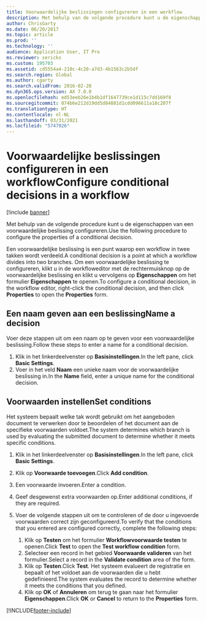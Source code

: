 ```yaml
---
title: Voorwaardelijke beslissingen configureren in een workflow
description: Met behulp van de volgende procedure kunt u de eigenschappen van een voorwaardelijke beslissing configureren.
author: ChrisGarty
ms.date: 06/20/2017
ms.topic: article
ms.prod: ''
ms.technology: ''
audience: Application User, IT Pro
ms.reviewer: sericks
ms.custom: 195703
ms.assetid: cd5554a4-210c-4c20-a7d3-4b1563c2b5df
ms.search.region: Global
ms.author: cgarty
ms.search.validFrom: 2016-02-28
ms.dyn365.ops.version: AX 7.0.0
ms.openlocfilehash: ed53eeb26e1b4b1df1647739ce1d115c7dd169f8
ms.sourcegitcommit: 074b6e212d19dd5d84881d1cdd096611a18c207f
ms.translationtype: HT
ms.contentlocale: nl-NL
ms.lasthandoff: 03/31/2021
ms.locfileid: "5747926"
---
```

# <a name="configure-conditional-decisions-in-a-workflow"></a><span data-ttu-id="05e3a-103">Voorwaardelijke beslissingen configureren in een workflow</span><span class="sxs-lookup"><span data-stu-id="05e3a-103">Configure conditional decisions in a workflow</span></span>

[!include [banner](../includes/banner.md)]

<span data-ttu-id="05e3a-104">Met behulp van de volgende procedure kunt u de eigenschappen van een voorwaardelijke beslissing configureren.</span><span class="sxs-lookup"><span data-stu-id="05e3a-104">Use the following procedure to configure the properties of a conditional decision.</span></span>

<span data-ttu-id="05e3a-105">Een voorwaardelijke beslissing is een punt waarop een workflow in twee takken wordt verdeeld.</span><span class="sxs-lookup"><span data-stu-id="05e3a-105">A conditional decision is a point at which a workflow divides into two branches.</span></span> <span data-ttu-id="05e3a-106">Om een voorwaardelijke beslissing te configureren, klikt u in de workfloweditor met de rechtermuisknop op de voorwaardelijke beslissing en klikt u vervolgens op **Eigenschappen** om het formulier **Eigenschappen** te openen.</span><span class="sxs-lookup"><span data-stu-id="05e3a-106">To configure a conditional decision, in the workflow editor, right-click the conditional decision, and then click **Properties** to open the **Properties** form.</span></span>

## <a name="name-a-decision"></a><span data-ttu-id="05e3a-107">Een naam geven aan een beslissing</span><span class="sxs-lookup"><span data-stu-id="05e3a-107">Name a decision</span></span>

<span data-ttu-id="05e3a-108">Voer deze stappen uit om een naam op te geven voor een voorwaardelijke beslissing.</span><span class="sxs-lookup"><span data-stu-id="05e3a-108">Follow these steps to enter a name for a conditional decision.</span></span>

1. <span data-ttu-id="05e3a-109">Klik in het linkerdeelvenster op **Basisinstellingen**.</span><span class="sxs-lookup"><span data-stu-id="05e3a-109">In the left pane, click **Basic Settings**.</span></span>
2. <span data-ttu-id="05e3a-110">Voer in het veld **Naam** een unieke naam voor de voorwaardelijke beslissing in.</span><span class="sxs-lookup"><span data-stu-id="05e3a-110">In the **Name** field, enter a unique name for the conditional decision.</span></span>

## <a name="set-conditions"></a><span data-ttu-id="05e3a-111"> Voorwaarden instellen</span><span class="sxs-lookup"><span data-stu-id="05e3a-111">Set conditions</span></span>

<span data-ttu-id="05e3a-112">Het systeem bepaalt welke tak wordt gebruikt om het aangeboden document te verwerken door te beoordelen of het document aan de specifieke voorwaarden voldoet.</span><span class="sxs-lookup"><span data-stu-id="05e3a-112">The system determines which branch is used by evaluating the submitted document to determine whether it meets specific conditions.</span></span>

1. <span data-ttu-id="05e3a-113">Klik in het linkerdeelvenster op **Basisinstellingen**.</span><span class="sxs-lookup"><span data-stu-id="05e3a-113">In the left pane, click **Basic Settings**.</span></span>
2. <span data-ttu-id="05e3a-114">Klik op **Voorwaarde toevoegen**.</span><span class="sxs-lookup"><span data-stu-id="05e3a-114">Click **Add condition**.</span></span>
3. <span data-ttu-id="05e3a-115">Een voorwaarde invoeren.</span><span class="sxs-lookup"><span data-stu-id="05e3a-115">Enter a condition.</span></span>
4. <span data-ttu-id="05e3a-116">Geef desgewenst extra voorwaarden op.</span><span class="sxs-lookup"><span data-stu-id="05e3a-116">Enter additional conditions, if they are required.</span></span>
5. <span data-ttu-id="05e3a-117">Voer de volgende stappen uit om te controleren of de door u ingevoerde voorwaarden correct zijn geconfigureerd.</span><span class="sxs-lookup"><span data-stu-id="05e3a-117">To verify that the conditions that you entered are configured correctly, complete the following steps:</span></span>

    1. <span data-ttu-id="05e3a-118">Klik op **Testen** om het formulier **Workflowvoorwaarde testen** te openen.</span><span class="sxs-lookup"><span data-stu-id="05e3a-118">Click **Test** to open the **Test workflow condition** form.</span></span>
    2. <span data-ttu-id="05e3a-119">Selecteer een record in het gebied **Voorwaarde valideren** van het formulier.</span><span class="sxs-lookup"><span data-stu-id="05e3a-119">Select a record in the **Validate condition** area of the form.</span></span>
    3. <span data-ttu-id="05e3a-120">Klik op **Testen**.</span><span class="sxs-lookup"><span data-stu-id="05e3a-120">Click **Test**.</span></span> <span data-ttu-id="05e3a-121">Het systeem evalueert de registratie en bepaalt of het voldoet aan de voorwaarden die u hebt gedefinieerd.</span><span class="sxs-lookup"><span data-stu-id="05e3a-121">The system evaluates the record to determine whether it meets the conditions that you defined.</span></span>
    4. <span data-ttu-id="05e3a-122">Klik op **OK** of **Annuleren** om terug te gaan naar het formulier **Eigenschappen**.</span><span class="sxs-lookup"><span data-stu-id="05e3a-122">Click **OK** or **Cancel** to return to the **Properties** form.</span></span>


[!INCLUDE[footer-include](../../../includes/footer-banner.md)]